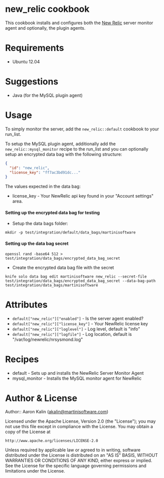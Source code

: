 # new\_relic cookbook

This cookbook installs and configures both the [New Relic](https://www.newrelic.com)
server monitor agent and optionally, the plugin agents.

# Requirements

* Ubuntu 12.04

# Suggestions

* Java (for the MySQL plugin agent)

# Usage

To simply monitor the server, add the `new_relic::default` cookbook to your
run\_list.

To setup the MySQL plugin agent, additionally add the
`new_relic::mysql_monitor` recipe to the run\_list and you can optionally
setup an encrypted data bag with the following structure:

```json
{
  "id": "new_relic",
  "license_key": "ff7ac3bd91dc..."
}
```

The values expected in the data bag:

* license\_key - Your NewRelic api key found in your "Account settings" area.

#### Setting up the encrypted data bag for testing

* Setup the data bags folder:

```
mkdir -p test/integration/default/data_bags/martinisoftware
```

#### Setting up the data bag secret

```
openssl rand -base64 512 > test/integration/data_bags/encrypted_data_bag_secret
```

* Create the encrypted data bag file with the secret

```
knife solo data bag edit martinisoftware new_relic --secret-file test/integration/data_bags/encrypted_data_bag_secret --data-bag-path test/integration/data_bags/martinisoftware
```

# Attributes

* `default["new_relic"]["enabled"]` - Is the server agent enabled?
* `default["new_relic"]["license_key"]` - Your NewRelic license key
* `default["new_relic"]["loglevel"]` - Log level, default is "info"
* `default["new_relic"]["logfile"]` - Log location, default is "/var/log/newrelic/nrsysmond.log"

# Recipes

* default - Sets up and installs the NewRelic Server Monitor Agent
* mysql\_monitor - Installs the MySQL monitor agent for NewRelic

# Author & License

Author:: Aaron Kalin (<akalin@martinisoftware.com>)

Licensed under the Apache License, Version 2.0 (the "License"); you may not use this file except in compliance with the License. You may obtain a copy of the License at

    http://www.apache.org/licenses/LICENSE-2.0

Unless required by applicable law or agreed to in writing, software distributed under the License is distributed on an "AS IS" BASIS, WITHOUT WARRANTIES OR CONDITIONS OF ANY KIND, either express or implied. See the License for the specific language governing permissions and limitations under the License.
